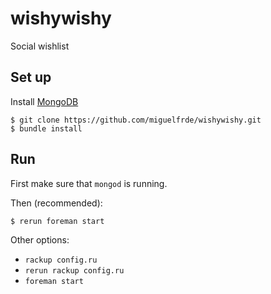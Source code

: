wishywishy
==========

Social wishlist

## Set up

Install [MongoDB](http://docs.mongodb.org/manual/installation/)

```
$ git clone https://github.com/miguelfrde/wishywishy.git
$ bundle install
```

## Run

First make sure that `mongod` is running.

Then (recommended):

```
$ rerun foreman start
```

Other options:

- `rackup config.ru`
- `rerun rackup config.ru`
- `foreman start`
